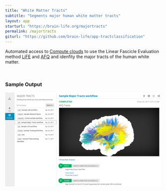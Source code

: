 ```yaml
---
title: "White Matter Tracts"
subtitle: "Segments major human white matter tracts"
layout: app
starturl: "https://brain-life.org/majortracts"
permalink: /majortracts
giturl: "https://github.com/brain-life/app-tractclassification"
---
```


Automated access to [Compute clouds](https://jetstream-cloud.org) to use the Linear Fascicle Evaluation method [LiFE](http://francopestilli.github.io/life/) and [AFQ](https://web.stanford.edu/group/vista/cgi-bin/wiki/index.php/AFQ) and idenfity the major tracts of the human white matter.

<br>
<h3>Sample Output</h3>
<center>
<img src="/images/screenshots/majortracts-output.png" class="screenshot">
</center>
<br>


